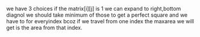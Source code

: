 we have 3 choices if the matrix[i][j] is 1 we can expand to right,bottom
diagnol we should take minimum of those  to get a perfect square and we have to for everyindex bcoz if we travel from one index the maxarea we will get is the area from that index.